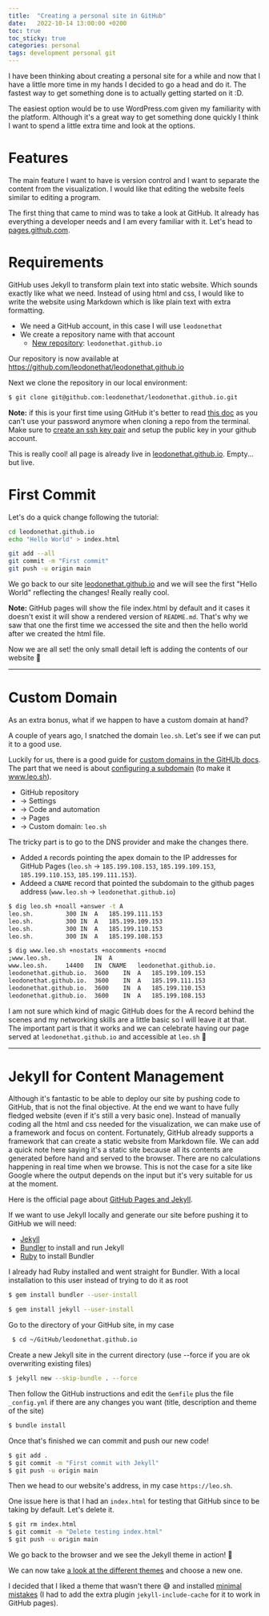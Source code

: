 ```yaml
---
title:  "Creating a personal site in GitHub"
date:   2022-10-14 13:00:00 +0200
toc: true
toc_sticky: true
categories: personal
tags: development personal git
---
```


I have been thinking about creating a personal site for a while and now that I have a little more time in my hands I decided to go a head and do it. The fastest way to get something done is to actually getting started on it :D.

The easiest option would be to use WordPress.com given my familiarity with the platform. Although it's a great way to get something done quickly I think I want to spend a little extra time and look at the options.

# Features

The main feature I want to have is version control and I want to separate the content from the visualization. I would like that editing the website feels similar to editing a program.

The first thing that came to mind was to take a look at GitHub. It already has everything a developer needs and I am every familiar with it. Let's head to [pages.github.com](https://pages.github.com/).

# Requirements

GitHub uses Jekyll to transform plain text into static website. Which sounds exactly like what we need. Instead of using html and css, I would like to write the website using Markdown which is like plain text with extra formatting.

* We need a GitHub account, in this case I will use `leodonethat`
* We create a repository name with that account
  * [New repository](https://github.com/new): `leodonethat.github.io`

Our repository is now available at https://github.com/leodonethat/leodonethat.github.io

Next we clone the repository in our local environment:

``` bash
$ git clone git@github.com:leodonethat/leodonethat.github.io.git
```

**Note:** if this is your first time using GitHub it's better to read [this doc](https://docs.github.com/en/get-started/getting-started-with-git/about-remote-repositories#cloning-with-ssh-urls) as you can't use your password anymore when cloning a repo from the terminal. Make sure to [create an ssh key pair](https://docs.github.com/en/authentication/connecting-to-github-with-ssh/generating-a-new-ssh-key-and-adding-it-to-the-ssh-agent) and setup the public key in your github account.

This is really cool! all page is already live in [leodonethat.github.io](https://leodonethat.github.io/). Empty... but live.

# First Commit
Let's do a quick change following the tutorial:

``` bash
cd leodonethat.github.io
echo "Hello World" > index.html
```

``` bash
git add --all
git commit -m "First commit"
git push -u origin main
```

We go back to our site [leodonethat.github.io](https://leodonethat.github.io/) and we will see the first "Hello World" reflecting the changes! Really really cool.

**Note:** GitHub pages will show the file index.html by default and it cases it doesn't exist it will show a rendered version of `README.md`. That's why we saw that one the first time we accessed the site and then the hello world after we created the html file.

Now we are all set! the only small detail left is adding the contents of our website 😬

---

# Custom Domain

As an extra bonus, what if we happen to have a custom domain at hand?

A couple of years ago, I snatched the domain `leo.sh`. Let's see if we can put it to a good use.

Luckily for us, there is a good guide for [custom domains in the GitHUb docs](https://docs.github.com/en/pages/configuring-a-custom-domain-for-your-github-pages-site). The part that we need is about [configuring a subdomain](https://docs.github.com/en/pages/configuring-a-custom-domain-for-your-github-pages-site/managing-a-custom-domain-for-your-github-pages-site) (to make it www.leo.sh).

* GitHub repository
* -> Settings
* -> Code and automation
* -> Pages
* -> Custom domain: `leo.sh`

The tricky part is to go to the DNS provider and make the changes there.
* Added `A` records pointing the apex domain to the IP addresses for GitHub Pages (`leo.sh` -> `185.199.108.153`, `185.199.109.153`, `185.199.110.153`, `185.199.111.153`).
* Addeed a `CNAME` record that pointed the subdomain to the github pages address (`www.leo.sh` -> `leodonethat.github.io`)


``` bash
$ dig leo.sh +noall +answer -t A
leo.sh.			300	IN	A	185.199.111.153
leo.sh.			300	IN	A	185.199.109.153
leo.sh.			300	IN	A	185.199.110.153
leo.sh.			300	IN	A	185.199.108.153

$ dig www.leo.sh +nostats +nocomments +nocmd
;www.leo.sh.			IN	A
www.leo.sh.		14400	IN	CNAME	leodonethat.github.io.
leodonethat.github.io.	3600	IN	A	185.199.109.153
leodonethat.github.io.	3600	IN	A	185.199.111.153
leodonethat.github.io.	3600	IN	A	185.199.110.153
leodonethat.github.io.	3600	IN	A	185.199.108.153
```

I am not sure which kind of magic GitHub does for the A record behind the scenes and my networking skills are a little basic so I will leave it at that. The important part is that it works and we can celebrate having our page served at `leodonethat.github.io` and accessible at `leo.sh` 🥳

---

# Jekyll for Content Management

Although it's fantastic to be able to deploy our site by pushing code to GitHub, that is not the final objective. At the end we want to have fully fledged website (even if it's still a very basic one). Instead of manually coding all the html and css needed for the visualization, we can make use of a framework and focus on content. Fortunately, GitHub already supports a framework that can create a static website from Markdown file. We can add a quick note here saying it's a static site because all its contents are generated before hand and served to the browser. There are no calculations happening in real time when we browse. This is not the case for a site like Google where the output depends on the input but it's very suitable for us at the moment.

Here is the official page about [GitHub Pages and Jekyll](https://docs.github.com/en/pages/setting-up-a-github-pages-site-with-jekyll/about-github-pages-and-jekyll).

If we want to use Jekyll locally and generate our site before pushing it to GitHub we will need:

* [Jekyll](https://jekyllrb.com/docs/installation/)
* [Bundler](http://bundler.io/) to install and run Jekyll
* [Ruby](https://www.ruby-lang.org/en/documentation/installation/) to install Bundler

I already had Ruby installed and went straight for Bundler. With a local installation to this user instead of trying to do it as root

``` bash
$ gem install bundler --user-install
```

``` bash
$ gem install jekyll --user-install
```

Go to the directory of your GitHub site, in my case

``` bash
 $ cd ~/GitHub/leodonethat.github.io
```

Create a new Jekyll site in the current directory (use --force if you are ok overwriting existing files)

``` bash
$ jekyll new --skip-bundle . --force
```

Then follow the GitHub instructions and edit the `Gemfile` plus the file `_config.yml` if there are any changes you want (title, description and theme of the site)

```` bash
$ bundle install
````

Once that's finished we can commit and push our new code!

``` bash
$ git add .
$ git commit -m "First commit with Jekyll"
$ git push -u origin main
```

Then we head to our website's address, in my case `https://leo.sh`.

One issue here is that I had an `index.html` for testing that GitHub since to be taking by default. Let's delete it.

``` bash
$ git rm index.html
$ git commit -m "Delete testing index.html"
$ git push -u origin main
```

We go back to the browser and we see the Jekyll theme in action! 🥳

We can now take [a look at the different themes](https://pages.github.com/themes/) and choose a new one.

I decided that I liked a theme that wasn't there 😅  and installed [minimal mistakes](https://mmistakes.github.io/minimal-mistakes/docs/quick-start-guide/) (I had to add the extra plugin `jekyll-include-cache` for it to work in GitHub pages).
